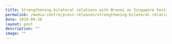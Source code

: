 ```yaml
---
title: Strengthening bilateral relations with Brunei as Singapore hosts Rapsodi
permalink: /media-centre/press-releases/strengthening-bilateral-relations-with-brunei-rapsodi/
date: 2019-09-26
layout: post
description: ""
image: ""
---
```

